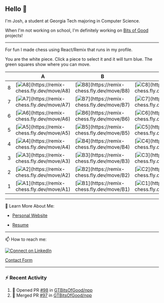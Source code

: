 ## Hello 👋

I'm Josh, a student at Georgia Tech majoring in Computer Science.

When I'm not working on school, I'm definitely working on [Bits of Good](https://bitsofgood.org) projects!

---
For fun I made chess using React/Remix that runs in my profile.

You are the white piece. Click a piece to select it and it will turn blue. The green squares show where you can move.

|   | A | B | C | D | E | F | G | H |
| - | - | - | - | - | - | - | - | - |
| 8 | [![A8](https://remix-chess.fly.dev/piece/A8?)](https://remix-chess.fly.dev/move/A8) | [![B8](https://remix-chess.fly.dev/piece/B8?)](https://remix-chess.fly.dev/move/B8) | [![C8](https://remix-chess.fly.dev/piece/C8?)](https://remix-chess.fly.dev/move/C8) | [![D8](https://remix-chess.fly.dev/piece/D8?)](https://remix-chess.fly.dev/move/D8) | [![E8](https://remix-chess.fly.dev/piece/E8?)](https://remix-chess.fly.dev/move/E8) | [![F8](https://remix-chess.fly.dev/piece/F8?)](https://remix-chess.fly.dev/move/F8) | [![G8](https://remix-chess.fly.dev/piece/G8?)](https://remix-chess.fly.dev/move/G8) | [![H8](https://remix-chess.fly.dev/piece/H8?)](https://remix-chess.fly.dev/move/H8) |
| 7 | [![A7](https://remix-chess.fly.dev/piece/A7?)](https://remix-chess.fly.dev/move/A7) | [![B7](https://remix-chess.fly.dev/piece/B7?)](https://remix-chess.fly.dev/move/B7) | [![C7](https://remix-chess.fly.dev/piece/C7?)](https://remix-chess.fly.dev/move/C7) | [![D7](https://remix-chess.fly.dev/piece/D7?)](https://remix-chess.fly.dev/move/D7) | [![E7](https://remix-chess.fly.dev/piece/E7?)](https://remix-chess.fly.dev/move/E7) | [![F7](https://remix-chess.fly.dev/piece/F7?)](https://remix-chess.fly.dev/move/F7) | [![G7](https://remix-chess.fly.dev/piece/G7?)](https://remix-chess.fly.dev/move/G7) | [![H7](https://remix-chess.fly.dev/piece/H7?)](https://remix-chess.fly.dev/move/H7) |
| 6 | [![A6](https://remix-chess.fly.dev/piece/A6?)](https://remix-chess.fly.dev/move/A6) | [![B6](https://remix-chess.fly.dev/piece/B6?)](https://remix-chess.fly.dev/move/B6) | [![C6](https://remix-chess.fly.dev/piece/C6?)](https://remix-chess.fly.dev/move/C6) | [![D6](https://remix-chess.fly.dev/piece/D6?)](https://remix-chess.fly.dev/move/D6) | [![E6](https://remix-chess.fly.dev/piece/E6?)](https://remix-chess.fly.dev/move/E6) | [![F6](https://remix-chess.fly.dev/piece/F6?)](https://remix-chess.fly.dev/move/F6) | [![G6](https://remix-chess.fly.dev/piece/G6?)](https://remix-chess.fly.dev/move/G6) | [![H6](https://remix-chess.fly.dev/piece/H6?)](https://remix-chess.fly.dev/move/H6) |
| 5 | [![A5](https://remix-chess.fly.dev/piece/A5?)](https://remix-chess.fly.dev/move/A5) | [![B5](https://remix-chess.fly.dev/piece/B5?)](https://remix-chess.fly.dev/move/B5) | [![C5](https://remix-chess.fly.dev/piece/C5?)](https://remix-chess.fly.dev/move/C5) | [![D5](https://remix-chess.fly.dev/piece/D5?)](https://remix-chess.fly.dev/move/D5) | [![E5](https://remix-chess.fly.dev/piece/E5?)](https://remix-chess.fly.dev/move/E5) | [![F5](https://remix-chess.fly.dev/piece/F5?)](https://remix-chess.fly.dev/move/F5) | [![G5](https://remix-chess.fly.dev/piece/G5?)](https://remix-chess.fly.dev/move/G5) | [![H5](https://remix-chess.fly.dev/piece/H5?)](https://remix-chess.fly.dev/move/H5) |
| 4 | [![A4](https://remix-chess.fly.dev/piece/A4?)](https://remix-chess.fly.dev/move/A4) | [![B4](https://remix-chess.fly.dev/piece/B4?)](https://remix-chess.fly.dev/move/B4) | [![C4](https://remix-chess.fly.dev/piece/C4?)](https://remix-chess.fly.dev/move/C4) | [![D4](https://remix-chess.fly.dev/piece/D4?)](https://remix-chess.fly.dev/move/D4) | [![E4](https://remix-chess.fly.dev/piece/E4?)](https://remix-chess.fly.dev/move/E4) | [![F4](https://remix-chess.fly.dev/piece/F4?)](https://remix-chess.fly.dev/move/F4) | [![G4](https://remix-chess.fly.dev/piece/G4?)](https://remix-chess.fly.dev/move/G4) | [![H4](https://remix-chess.fly.dev/piece/H4?)](https://remix-chess.fly.dev/move/H4) |
| 3 | [![A3](https://remix-chess.fly.dev/piece/A3?)](https://remix-chess.fly.dev/move/A3) | [![B3](https://remix-chess.fly.dev/piece/B3?)](https://remix-chess.fly.dev/move/B3) | [![C3](https://remix-chess.fly.dev/piece/C3?)](https://remix-chess.fly.dev/move/C3) | [![D3](https://remix-chess.fly.dev/piece/D3?)](https://remix-chess.fly.dev/move/D3) | [![E3](https://remix-chess.fly.dev/piece/E3?)](https://remix-chess.fly.dev/move/E3) | [![F3](https://remix-chess.fly.dev/piece/F3?)](https://remix-chess.fly.dev/move/F3) | [![G3](https://remix-chess.fly.dev/piece/G3?)](https://remix-chess.fly.dev/move/G3) | [![H3](https://remix-chess.fly.dev/piece/H3?)](https://remix-chess.fly.dev/move/H3) |
| 2 | [![A2](https://remix-chess.fly.dev/piece/A2?)](https://remix-chess.fly.dev/move/A2) | [![B2](https://remix-chess.fly.dev/piece/B2?)](https://remix-chess.fly.dev/move/B2) | [![C2](https://remix-chess.fly.dev/piece/C2?)](https://remix-chess.fly.dev/move/C2) | [![D2](https://remix-chess.fly.dev/piece/D2?)](https://remix-chess.fly.dev/move/D2) | [![E2](https://remix-chess.fly.dev/piece/E2?)](https://remix-chess.fly.dev/move/E2) | [![F2](https://remix-chess.fly.dev/piece/F2?)](https://remix-chess.fly.dev/move/F2) | [![G2](https://remix-chess.fly.dev/piece/G2?)](https://remix-chess.fly.dev/move/G2) | [![H2](https://remix-chess.fly.dev/piece/H2?)](https://remix-chess.fly.dev/move/H2) |
| 1 | [![A1](https://remix-chess.fly.dev/piece/A1?)](https://remix-chess.fly.dev/move/A1) | [![B1](https://remix-chess.fly.dev/piece/B1?)](https://remix-chess.fly.dev/move/B1) | [![C1](https://remix-chess.fly.dev/piece/C1?)](https://remix-chess.fly.dev/move/C1) | [![D1](https://remix-chess.fly.dev/piece/D1?)](https://remix-chess.fly.dev/move/D1) | [![E1](https://remix-chess.fly.dev/piece/E1?)](https://remix-chess.fly.dev/move/E1) | [![F1](https://remix-chess.fly.dev/piece/F1?)](https://remix-chess.fly.dev/move/F1) | [![G1](https://remix-chess.fly.dev/piece/G1?)](https://remix-chess.fly.dev/move/G1) | [![H1](https://remix-chess.fly.dev/piece/H1?)](https://remix-chess.fly.dev/move/H1) |


---

📖 Learn More About Me:

* [Personal Website](https://mcfarl.in)

* [Resume](https://www.dropbox.com/s/xak4fdv0h2ghhhy/JoshuaMcFarlin_Resume.pdf?dl=0)

---

📫 How to reach me:

[![Connect on LinkedIn](https://img.shields.io/badge/--linkedin?label=LinkedIn&logo=LinkedIn&style=social)](https://www.linkedin.com/in/joshmcfarlin)

[Contact Form](https://mcfarl.in/contact)

---

### :zap: Recent Activity

<!--START_SECTION:activity-->
1. 💪 Opened PR [#98](https://github.com/GTBitsOfGood/npp/pull/98) in [GTBitsOfGood/npp](https://github.com/GTBitsOfGood/npp)
2. 🎉 Merged PR [#97](https://github.com/GTBitsOfGood/npp/pull/97) in [GTBitsOfGood/npp](https://github.com/GTBitsOfGood/npp)
<!--END_SECTION:activity-->
